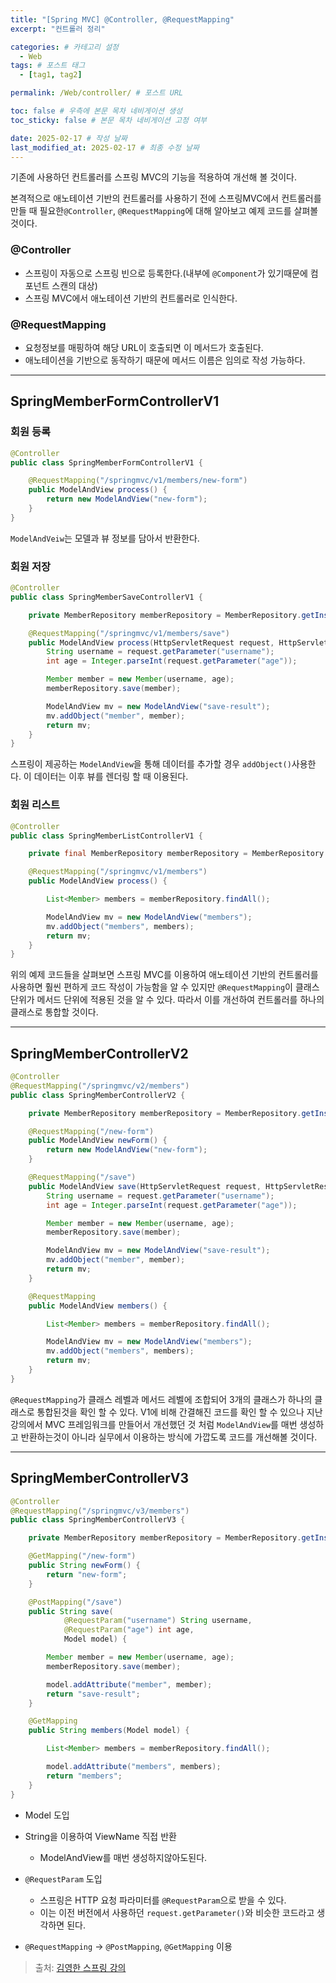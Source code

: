 ```yaml
---
title: "[Spring MVC] @Controller, @RequestMapping"
excerpt: "컨트롤러 정리"

categories: # 카테고리 설정
  - Web
tags: # 포스트 태그
  - [tag1, tag2]

permalink: /Web/controller/ # 포스트 URL

toc: false # 우측에 본문 목차 네비게이션 생성
toc_sticky: false # 본문 목차 네비게이션 고정 여부

date: 2025-02-17 # 작성 날짜
last_modified_at: 2025-02-17 # 최종 수정 날짜
---
```


기존에 사용하던 컨트롤러를 스프링 MVC의 기능을 적용하여 개선해 볼 것이다.

본격적으로 애노테이션 기반의 컨트롤러를 사용하기 전에 스프링MVC에서 컨트롤러를 만들 때 필요한`@Controller`, `@RequestMapping`에 대해 알아보고 예제 코드를 살펴볼것이다.

### @Controller
- 스프링이 자동으로 스프링 빈으로 등록한다.(내부에 `@Component`가 있기때문에 컴포넌트 스캔의 대상)
- 스프링 MVC에서 애노테이션 기반의 컨트롤러로 인식한다.

### @RequestMapping
- 요청정보를 매핑하여 해당 URL이 호출되면 이 메서드가 호출된다.
- 애노테이션을 기반으로 동작하기 때문에 메서드 이름은 임의로 작성 가능하다.

---
## SpringMemberFormControllerV1
### 회원 등록
```java
@Controller
public class SpringMemberFormControllerV1 {

    @RequestMapping("/springmvc/v1/members/new-form")
    public ModelAndView process() {
        return new ModelAndView("new-form");
    }
}
```
`ModelAndVeiw`는 모델과 뷰 정보를 담아서 반환한다.

### 회원 저장
```java
@Controller
public class SpringMemberSaveControllerV1 {

    private MemberRepository memberRepository = MemberRepository.getInstance();

    @RequestMapping("/springmvc/v1/members/save")
    public ModelAndView process(HttpServletRequest request, HttpServletResponse response) {
        String username = request.getParameter("username");
        int age = Integer.parseInt(request.getParameter("age"));

        Member member = new Member(username, age);
        memberRepository.save(member);

        ModelAndView mv = new ModelAndView("save-result");
        mv.addObject("member", member);
        return mv;
    }
}
```
스프링이 제공하는 `ModelAndView`을 통해 데이터를 추가할 경우 `addObject()`사용한다.
이 데이터는 이후 뷰를 렌더링 할 때 이용된다.

### 회원 리스트
```java
@Controller
public class SpringMemberListControllerV1 {

    private final MemberRepository memberRepository = MemberRepository.getInstance();

    @RequestMapping("/springmvc/v1/members")
    public ModelAndView process() {

        List<Member> members = memberRepository.findAll();

        ModelAndView mv = new ModelAndView("members");
        mv.addObject("members", members);
        return mv;
    }
}
```

위의 예제 코드들을 살펴보면 스프링 MVC를 이용하여 애노테이션 기반의 컨트롤러를 사용하면 훨씬 편하게 코드 작성이 가능함을 알 수 있지만 `@RequestMapping`이 클래스 단위가 메서드 단위에 적용된 것을 알 수 있다. 따라서 이를 개선하여 컨트롤러를 하나의 클래스로 통합할 것이다.

---

## SpringMemberControllerV2

```java
@Controller
@RequestMapping("/springmvc/v2/members")
public class SpringMemberControllerV2 {

    private MemberRepository memberRepository = MemberRepository.getInstance();

    @RequestMapping("/new-form")
    public ModelAndView newForm() {
        return new ModelAndView("new-form");
    }

    @RequestMapping("/save")
    public ModelAndView save(HttpServletRequest request, HttpServletResponse response) {
        String username = request.getParameter("username");
        int age = Integer.parseInt(request.getParameter("age"));

        Member member = new Member(username, age);
        memberRepository.save(member);

        ModelAndView mv = new ModelAndView("save-result");
        mv.addObject("member", member);
        return mv;
    }

    @RequestMapping
    public ModelAndView members() {

        List<Member> members = memberRepository.findAll();

        ModelAndView mv = new ModelAndView("members");
        mv.addObject("members", members);
        return mv;
    }
}
```
`@RequestMapping`가 클래스 레벨과 메서드 레벨에 조합되어 3개의 클래스가 하나의 클래스로 통합된것을 확인 할 수 있다.
V1에 비해 간결해진 코드를 확인 할 수 있으나 지난 강의에서 MVC 프레임워크를 만들어서 개선했던 것 처럼 `ModelAndView`를 매번 생성하고 반환하는것이 아니라 실무에서 이용하는 방식에 가깝도록 코드를 개선해볼 것이다.

---

## SpringMemberControllerV3

```java
@Controller
@RequestMapping("/springmvc/v3/members")
public class SpringMemberControllerV3 {

    private MemberRepository memberRepository = MemberRepository.getInstance();

    @GetMapping("/new-form")
    public String newForm() {
        return "new-form";
    }

    @PostMapping("/save")
    public String save(
            @RequestParam("username") String username,
            @RequestParam("age") int age,
            Model model) {

        Member member = new Member(username, age);
        memberRepository.save(member);

        model.addAttribute("member", member);
        return "save-result";
    }

    @GetMapping
    public String members(Model model) {

        List<Member> members = memberRepository.findAll();

        model.addAttribute("members", members);
        return "members";
    }
}
```
- Model 도입
- String을 이용하여 ViewName 직접 반환
	
    - ModelAndView를 매번 생성하지않아도된다.
- `@RequestParam` 도입
	
    - 스프링은 HTTP 요청 파라미터를 `@RequestParam`으로 받을 수 있다.
    - 이는 이전 버전에서 사용하던 `request.getParameter()`와 비슷한 코드라고 생각하면 된다.
- `@RequestMapping` -> `@PostMapping`, `@GetMapping` 이용

> 출처: [김영한 스프링 강의](https://www.inflearn.com/roadmaps/373)


